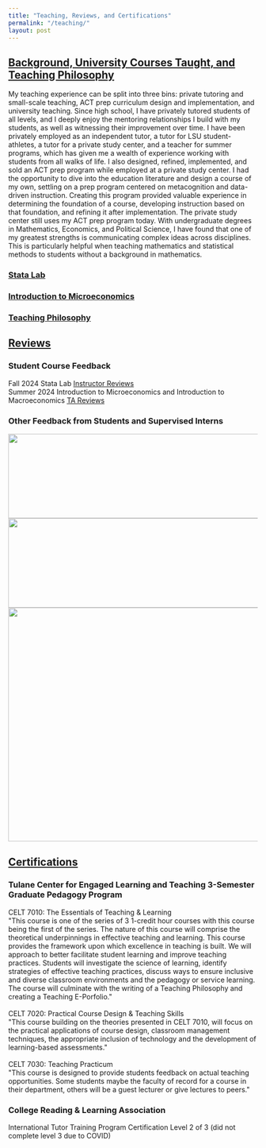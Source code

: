 ```yaml
---
title: "Teaching, Reviews, and Certifications"
permalink: "/teaching/"
layout: post
---
```


## <ins> Background, University Courses Taught, and Teaching Philosophy </ins>
My teaching experience can be split into three bins: private tutoring and small-scale teaching, ACT prep curriculum design and implementation, and university teaching. Since high school, I have privately tutored students of all levels, and I deeply enjoy the mentoring relationships I build with my students, as well as witnessing their improvement over time. I have been privately employed as an independent tutor, a tutor for LSU student-athletes, a tutor for a private study center, and a teacher for summer programs, which has given me a wealth of experience working with students from all walks of life. I also designed, refined, implemented, and sold an ACT prep program while employed at a private study center. I had the opportunity to dive into the education literature and design a course of my own, settling on a prep program centered on metacognition and data-driven instruction. Creating this program provided valuable experience in determining the foundation of a course, developing instruction based on that foundation, and refining it after implementation. The private study center still uses my ACT prep program today. With undergraduate degrees in Mathematics, Economics, and Political Science, I have found that one of my greatest strengths is communicating complex ideas across disciplines. This is particularly helpful when teaching mathematics and statistical methods to students without a background in mathematics.

### [Stata Lab](statalab.md) 
### [Introduction to Microeconomics](microecon.md)
### [Teaching Philosophy](teachingphil.md)

## <ins> Reviews </ins>
### Student Course Feedback
Fall 2024 Stata Lab [Instructor Reviews](https://github.com/user-attachments/files/22876044/Fall_2024_StataLabEvals_GabeOlivier_202430-1-ECON-3983-01-60211.pdf) \
Summer 2024 Introduction to Microeconomics and Introduction to Macroeconomics [TA Reviews](https://github.com/user-attachments/files/22894903/summer24_TA_evals.pdf)

### Other Feedback from Students and Supervised Interns
<img width="917" height="170" alt="" src="https://github.com/user-attachments/assets/fa7b91bf-8e1d-4c4a-a1d6-00989ecf6a53" />
<br>
<img width="957" height="180" alt="" src="https://github.com/user-attachments/assets/e47ed495-b0a1-4e7a-8245-1a3211475b56" />
<br>
<img width="948" height="471" alt="" src="https://github.com/user-attachments/assets/2effa6c9-d2dc-4ac8-bde7-7a5f87ad3140" />

## <ins> Certifications </ins>
### Tulane Center for Engaged Learning and Teaching 3-Semester Graduate Pedagogy Program
CELT 7010: The Essentials of Teaching & Learning \
"This course is one of the series of 3 1-credit hour courses with this course being the first of the series. The nature of this course will comprise the theoretical underpinnings in effective teaching and learning. This course provides the framework upon which excellence in teaching is built. We will approach to better facilitate student learning and improve teaching practices. Students will investigate the science of learning, identify strategies of effective teaching practices, discuss ways to ensure inclusive and diverse classroom environments and the pedagogy or service learning. The course will culminate with the writing of a Teaching Philosophy and creating a Teaching E-Porfolio." \
\
CELT 7020: Practical Course Design & Teaching Skills \
"This course building on the theories presented in CELT 7010, will focus on the practical applications of course design, classroom management techniques, the appropriate inclusion of technology and the development of learning-based assessments." \
\
CELT 7030: Teaching Practicum \
"This course is designed to provide students feedback on actual teaching opportunities. Some students maybe the faculty of record for a course in their department, others will be a guest lecturer or give lectures to peers."
### College Reading & Learning Association
International Tutor Training Program Certification Level 2 of 3 (did not complete level 3 due to COVID)


